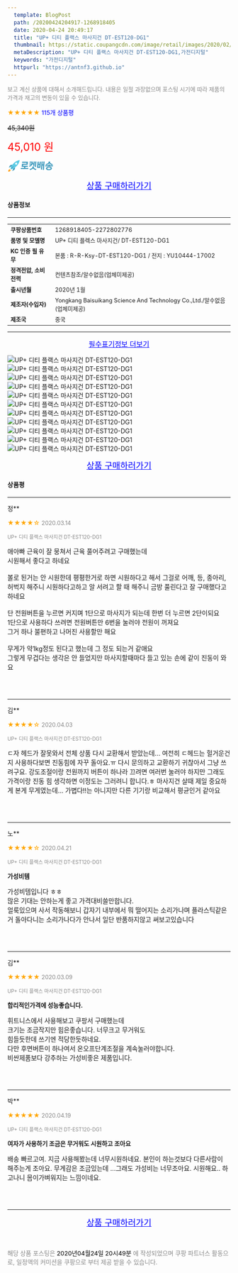 ```yaml
---
  template: BlogPost
  path: /20200424204917-1268918405
  date: 2020-04-24 20:49:17
  title: "UP+ 디티 플랙스 마사지건 DT-EST120-DG1"
  thumbnail: https://static.coupangcdn.com/image/retail/images/2020/02/17/15/7/e64b1adf-9997-4868-b267-fb4a1befeb18.jpg
  metaDescription: "UP+ 디티 플랙스 마사지건 DT-EST120-DG1,가전디지털"
  keywords: "가전디지털"
  httpurl: "https://antnf3.github.io"
---
```

  
<span style="color: #888;font-size:0.8rem">보고 계신 상품에 대해서 소개해드립니다.
내용은 일절 과장없으며 포스팅 시기에 따라 제품의 가격과 재고의 변동이 있을 수 있습니다.</span>
  
<span style="color: orange;">★★★★★</span> <span style="color: blue;font-size: 0.85rem;">115개 상품평</span>

<span style="font-size: 0.9rem"></span> <span style="font-size: 0.9rem">~~45,340원~~</span>

<span style="color: red;font-size: 1.5rem;">45,010 원</span>

![로켓배송](/assets/rocket_logo.png)

<p align="center"><a href="http://me2.do/xPtu0Fr8" style="font-size: 1.2rem; color: blue;">상품 구매하러가기</a></p>

#### 상품정보

---

|                  |                       |
| ---------------- | --------------------- |
| **<span style="font-size:0.8rem;">쿠팡상품번호</span>** | <span style="font-size:0.8rem;">1268918405-2272802776</span> |
| **<span style="font-size:0.8rem;">품명 및 모델명</span>**    | <span style="font-size:0.8rem;">UP+ 디티 플렉스 마사지건/	DT-EST120-DG1</span>        |
| **<span style="font-size:0.8rem;">KC 인증 필 유무</span>**    | <span style="font-size:0.8rem;">본품 : R-R-Ksy-DT-EST120-DG1 / 전지 : YU10444-17002</span>        |
| **<span style="font-size:0.8rem;">정격전압, 소비전력</span>**    | <span style="font-size:0.8rem;">컨텐츠참조/알수없음(업체미제공)</span>        |
| **<span style="font-size:0.8rem;">출시년월</span>**    | <span style="font-size:0.8rem;">2020년 1월</span>        |
| **<span style="font-size:0.8rem;">제조자(수입자)</span>**    | <span style="font-size:0.8rem;">	Yongkang Baisuikang Science And Technology Co.,Ltd./알수없음(업체미제공)</span>        |
| **<span style="font-size:0.8rem;">제조국</span>**    | <span style="font-size:0.8rem;">중국</span>        |






---

<p align="center"><a href="http://me2.do/xPtu0Fr8" style="font-size: 1rem; color: blue;">필수표기정보 더보기</a></p>

![UP+ 디티 플랙스 마사지건 DT-EST120-DG1](http://thumbnail8.coupangcdn.com/thumbnails/remote/q89/image/retail/images/2020/02/13/19/2/43f2ea9d-a227-4515-8bfb-7137e6f81cc3.jpg)
![UP+ 디티 플랙스 마사지건 DT-EST120-DG1](http://thumbnail7.coupangcdn.com/thumbnails/remote/q89/image/retail/images/2020/02/17/15/2/6f583f9a-5fe0-4a64-a006-d8aaf8ca004d.jpg)
![UP+ 디티 플랙스 마사지건 DT-EST120-DG1](http://thumbnail9.coupangcdn.com/thumbnails/remote/q89/image/retail/images/2020/02/17/15/6/28d3413a-b16c-45a2-8543-713a70672235.jpg)
![UP+ 디티 플랙스 마사지건 DT-EST120-DG1](http://thumbnail8.coupangcdn.com/thumbnails/remote/q89/image/retail/images/2020/02/13/19/8/80489319-21b0-458f-a41a-39e869bf57ed.jpg)
![UP+ 디티 플랙스 마사지건 DT-EST120-DG1](http://thumbnail8.coupangcdn.com/thumbnails/remote/q89/image/retail/images/2020/02/13/19/3/f3501e20-b142-4480-9cb2-37b6d028b72d.jpg)
![UP+ 디티 플랙스 마사지건 DT-EST120-DG1](http://thumbnail7.coupangcdn.com/thumbnails/remote/q89/image/retail/images/2020/02/13/19/6/d8eebef5-8756-4e34-ae27-849b077b30f0.jpg)
![UP+ 디티 플랙스 마사지건 DT-EST120-DG1](http://thumbnail7.coupangcdn.com/thumbnails/remote/q89/image/retail/images/2020/02/17/15/1/a1abe1a4-a249-444c-b1dd-22db114a5882.jpg)
![UP+ 디티 플랙스 마사지건 DT-EST120-DG1](http://thumbnail6.coupangcdn.com/thumbnails/remote/q89/image/retail/images/2020/02/17/15/8/ca865d38-4bdd-4ae1-80aa-15819a3781cb.jpg)
![UP+ 디티 플랙스 마사지건 DT-EST120-DG1](http://thumbnail6.coupangcdn.com/thumbnails/remote/q89/image/retail/images/2020/02/13/19/8/b7916160-c320-46c0-8a32-18e662ef6a52.jpg)
![UP+ 디티 플랙스 마사지건 DT-EST120-DG1](http://thumbnail6.coupangcdn.com/thumbnails/remote/q89/image/retail/images/2020/02/17/15/8/7af06a7e-3817-4fd2-bb9f-a5e1e61753cb.jpg)
![UP+ 디티 플랙스 마사지건 DT-EST120-DG1](http://thumbnail10.coupangcdn.com/thumbnails/remote/q89/image/retail/images/2020/02/13/19/5/13bfbd10-5cfe-4aae-a8a2-44f476efdcef.jpg)

<p align="center"><a href="http://me2.do/xPtu0Fr8" style="font-size: 1.2rem; color: blue;">상품 구매하러가기</a></p>

#### 상품평
  
---
  
정**
    
<span style="color: orange;">★★★★☆</span> <span style="font-size:0.8rem;color: #888;">2020.03.14</span>
    
<span style="color: #888;font-size:0.7rem">UP+ 디티 플랙스 마사지건 DT-EST120-DG1</span>
    

    
<span style="font-size: 0.9rem;">애아빠 근육이 잘 뭉쳐서 근육 풀어주려고 구매했는데<br/>시원해서 좋다고 하네요<br/><br/>볼로 된거는 안 시원한데 평평한거로 하면 시원하다고 해서 그걸로 어깨, 등, 종아리, 허벅지 해주니 시원하다고하고 알 서려고 할 때 해주니 금방 풀린다고 잘 구매했다고 하네요<br/><br/>단 전원버튼을 누르면 커지며 1단으로 마사지가 되는데 한번 더 누르면 2단이되요<br/>1단으로 사용하다 쓰려면 전원버튼만 6번을 눌러야 전원이 꺼져요<br/>그거 하나 불편하고 나머진 사용할만 해요<br/><br/>무게가 약1kg정도 된다고 했는데 그 정도 되는거 같애요<br/>그렇게 무겁다는 생각은 안 들었지만 마사지할때마다 들고 있는 손에 같이 진동이 와요</span>
    
<br>
<br>

---
  
김**
    
<span style="color: orange;">★★★★☆</span> <span style="font-size:0.8rem;color: #888;">2020.04.03</span>
    
<span style="color: #888;font-size:0.7rem">UP+ 디티 플랙스 마사지건 DT-EST120-DG1</span>
    

    
<span style="font-size: 0.9rem;">ㄷ자 헤드가 잘못와서 전체 상품 다시 교환해서 받았는데... 여전히 ㄷ헤드는 헐거운건지 사용하다보면 진동힘에 자꾸 돌아요.ㅠ 다시 문의하고 교환하기 귀찮아서 그냥 쓰려구요. 강도조절이랑 전원까지 버튼이 하나라 끄려면 여러번 눌러야 하지만 그래도 가격이랑 진동 힘 생각하면 이정도는 그러려니 합니다.ㅎ 마사지건 살때 제일 중요하게 본게 무게였는데... 가볍다!!는 아니지만 다른 기기랑 비교해서 평균인거 같아요</span>
    
<br>
<br>

---
  
노**
    
<span style="color: orange;">★★★★☆</span> <span style="font-size:0.8rem;color: #888;">2020.04.21</span>
    
<span style="color: #888;font-size:0.7rem">UP+ 디티 플랙스 마사지건 DT-EST120-DG1</span>
    
<span style="font-size:0.85rem">**가성비템**</span>
    
<span style="font-size: 0.9rem;">가성비템입니다 ㅎㅎ<br/>많은 기대는 안하는게 좋고 가격대비쓸만합니다.<br/>얼룩있으며 사서 작동해보니 갑자기 내부에서 뭐 떨어지는 소리가나며 플라스틱같은거 돌아다니는 소리가나다가 안나서 일단 반품하지않고 써보고있습니다</span>
    
<br>
<br>

---
  
김**
    
<span style="color: orange;">★★★★★</span> <span style="font-size:0.8rem;color: #888;">2020.03.09</span>
    
<span style="color: #888;font-size:0.7rem">UP+ 디티 플랙스 마사지건 DT-EST120-DG1</span>
    
<span style="font-size:0.85rem">**합리적인가격에  성능좋습니다.**</span>
    
<span style="font-size: 0.9rem;">휘트니스에서  사용해보고 쿠팡서 구매했는데 <br/>크기는 조금작지만 힘은좋습니다. 너무크고 무거워도 <br/>힘들듯한데 쓰기엔 적당한듯하네요. <br/>다만  후면버튼이 하나여서  온오프단계조절을  계속눌러야합니다. <br/>비싼제품보다 강추하는  가성비좋은 제품입니다.</span>
    
<br>
<br>

---
  
박**
    
<span style="color: orange;">★★★★★</span> <span style="font-size:0.8rem;color: #888;">2020.04.19</span>
    
<span style="color: #888;font-size:0.7rem">UP+ 디티 플랙스 마사지건 DT-EST120-DG1</span>
    
<span style="font-size:0.85rem">**여자가 사용하기 조금은 무거워도 시원하고 조아요**</span>
    
<span style="font-size: 0.9rem;">배송 빠르고여.  지금 사용해봤는데 너무시원하네요. 본인이 하는것보다 다른사람이 해주는게 조아요. 무게감은 조금있는데 ...그래도 가성비는 너무조아요. 시원해요.. 하고나니 몸이가벼워지는 느낌이네요.</span>
    
<br>
<br>


  
---
  
<p align="center"><a href="http://me2.do/xPtu0Fr8" style="font-size: 1.2rem; color: blue;">상품 구매하러가기</a></p>
  
<br>
  
<span style="font-size: 0.85rem; color: #888;">해당 상품 포스팅은 <span style="color: #000;"> 2020년04월24일 20시49분 </span> 에 작성되었으며 쿠팡 파트너스 활동으로, 일정액의 커미션을 쿠팡으로 부터 제공 받을 수 있습니다.</span>